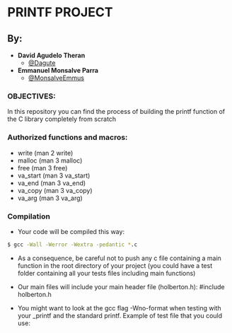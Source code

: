# PRINTF PROJECT
## By:
* **David Agudelo Theran**
  * [@Dagute](https://twitter.com/dagute)
* **Emmanuel Monsalve Parra**
  * [@MonsalveEmmus](https://twitter.com/MonsalveEmmus)

### OBJECTIVES: 
In this repository you can find the process of building the printf function of the C library completely from scratch

### Authorized functions and macros:
* write (man 2 write)
* malloc (man 3 malloc)
* free (man 3 free)
* va_start (man 3 va_start)
* va_end (man 3 va_end)
* va_copy (man 3 va_copy)
* va_arg (man 3 va_arg)

### Compilation

* Your code will be compiled this way:

```sh
$ gcc -Wall -Werror -Wextra -pedantic *.c
```

* As a consequence, be careful not to push any c file containing a main function in the root directory of your project (you could have a test folder containing all your tests files including main functions)

* Our main files will include your main header file (holberton.h): #include holberton.h

* You might want to look at the gcc flag -Wno-format when testing with your _printf and the standard printf. Example of test file that you could use:
